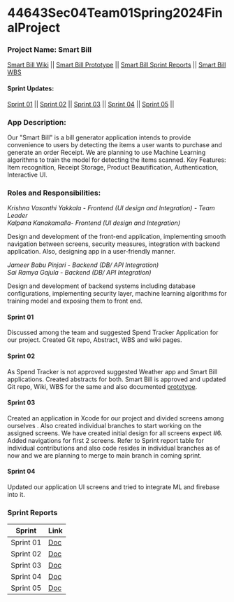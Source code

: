 # 44643Sec04Team01Spring2024FinalProject

### Project Name: Smart Bill

[Smart Bill Wiki](https://github.com/VasanthiY/44643Sec04Team01Spring2024FinalProject/wiki/Smart-Bill) ||
[Smart Bill Prototype](https://github.com/VasanthiY/44643Sec04Team01Spring2024FinalProject/blob/main/44643Sec04Team01_Prototype.docx) ||
[Smart Bill Sprint Reports](https://github.com/VasanthiY/44643Sec04Team01Spring2024FinalProject/blob/main/README.md#sprint-reports) ||
[Smart Bill WBS](https://github.com/users/VasanthiY/projects/2/views/1)

#### Sprint Updates: 
[Sprint 01](https://github.com/VasanthiY/44643Sec04Team01Spring2024FinalProject/blob/main/README.md#sprint-01) ||
[Sprint 02](https://github.com/VasanthiY/44643Sec04Team01Spring2024FinalProject/blob/main/README.md#sprint-02) ||
[Sprint 03](https://github.com/VasanthiY/44643Sec04Team01Spring2024FinalProject/blob/main/README.md#sprint-03) ||
[Sprint 04](https://github.com/VasanthiY/44643Sec04Team01Spring2024FinalProject/blob/main/README.md#sprint-04) ||
[Sprint 05](https://github.com/VasanthiY/44643Sec04Team01Spring2024FinalProject/blob/main/README.md#sprint-05) ||

### App Description:
Our "Smart Bill" is a bill generator application intends to provide convenience to users by detecting the items a user wants to purchase and generate an order Receipt. We are planning to use Machine Learning algorithms to train the model for detecting the items scanned.
Key Features: Item recognition, Receipt Storage, Product Beautification, Authentication, Interactive UI.

### Roles and Responsibilities:

*Krishna Vasanthi Yakkala - Frontend (UI design and Integration) - Team Leader*<br>
*Kalpana Kanakamalla- Frontend (UI design and Integration)*<br>

Design and development of the front-end application, implementing smooth navigation between screens, security measures, integration with backend application. Also, designing app in a user-friendly manner.<br>

*Jameer Babu Pinjari - Backend (DB/ API Integration)*<br>
*Sai Ramya Gajula - Backend (DB/ API Integration)*<br>

Design and development of backend systems including database configurations, implementing security layer, machine learning algorithms for training model and exposing them to front end.

#### Sprint 01
Discussed among the team and suggested Spend Tracker Application for our project. Created Git repo, Abstract, WBS and wiki pages.

#### Sprint 02
As Spend Tracker is not approved suggested Weather app and Smart Bill applications. Created abstracts for both. Smart Bill is approved and updated Git repo, Wiki, WBS for the same and also documented [prototype](https://github.com/VasanthiY/44643Sec04Team01Spring2024FinalProject/blob/main/44643Sec04Team01_Prototype.docx). 

#### Sprint 03
Created an application in Xcode for our project and divided screens among ourselves . Also created individual branches to start working on the assigned screens. We have created initial design for all screens expect #6. Added navigations for first 2 screens. Refer to Sprint report table for individual contributions and also code resides in individual branches as of now and we are planning to merge to main branch in coming sprint.

#### Sprint 04
Updated our application UI screens and tried to integrate ML and firebase into it.

### Sprint Reports

| Sprint | Link|
|--------|-----|
| Sprint 01 | [Doc](https://nwmissouri.sharepoint.com/:x:/s/IOS-Sec04_Team01/EZDJ-vCVDZpHindx6O8h88IB8ucjw3F3htKOpe3qtIe2XQ?e=yHP1Lh) |
| Sprint 02 | [Doc](https://nwmissouri.sharepoint.com/:x:/s/IOS-Sec04_Team01/EcGefjPg4BNLndgnt4ViCY4BWJnrOSs9peFJce2_K_1jTg?e=GSP856) |
| Sprint 03 | [Doc](https://nwmissouri.sharepoint.com/:x:/s/IOS-Sec04_Team01/EZJH3NioeOhLu5sg63Ajzt0Bjfx5kHpDj3wGXG3qcEiqdQ?e=F2hq1m) |
| Sprint 04 | [Doc](https://nwmissouri.sharepoint.com/:x:/s/IOS-Sec04_Team01/ERUZB6APkUFKhs28eYyjgS4BMS-MEosO46BHkvhNQQ-VCA?e=Hcv4in) |
| Sprint 05 | [Doc](https://nwmissouri.sharepoint.com/:x:/s/IOS-Sec04_Team01/ET434yWs5zpBgZigWmsGDsYBcR6R3FM8jiniVPCY7NGHAg?e=xtFX0v) |
